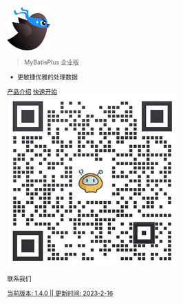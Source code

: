 <img src="_media/pic/logo.png" height="100" width="100">

> MyBatisPlus 企业版

- 更敏捷优雅的处理数据

<div class='buttons'>
<a href="/_media/paper.html"><span>产品介绍</span></a>
<a href="/#/README"><span>快速开始</span></a>
</div>


<!--体验移动端的弹框-->
<div class='mini_qr' id="kefu">
<img
  src='/_media/pic/mate.png'>
<p>联系我们</p>
</div>

<div class='beian' id="kefu">
<a href='http://beian.miit.gov.cn'>
<p>当前版本: 1.4.0  || 更新时间: 2023-2-16</p>
</a>
</div>
